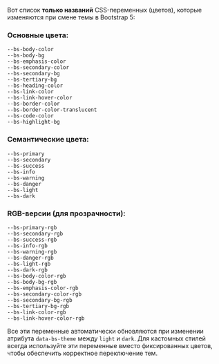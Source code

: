 Вот список **только названий** CSS-переменных (цветов), которые изменяются при смене темы в Bootstrap 5:

### Основные цвета:
```
--bs-body-color
--bs-body-bg
--bs-emphasis-color
--bs-secondary-color
--bs-secondary-bg
--bs-tertiary-bg
--bs-heading-color
--bs-link-color
--bs-link-hover-color
--bs-border-color
--bs-border-color-translucent
--bs-code-color
--bs-highlight-bg
```

### Семантические цвета:
```
--bs-primary
--bs-secondary
--bs-success
--bs-info
--bs-warning
--bs-danger
--bs-light
--bs-dark
```

### RGB-версии (для прозрачности):
```
--bs-primary-rgb
--bs-secondary-rgb
--bs-success-rgb
--bs-info-rgb
--bs-warning-rgb
--bs-danger-rgb
--bs-light-rgb
--bs-dark-rgb
--bs-body-color-rgb
--bs-body-bg-rgb
--bs-emphasis-color-rgb
--bs-secondary-color-rgb
--bs-secondary-bg-rgb
--bs-tertiary-bg-rgb
--bs-link-color-rgb
--bs-link-hover-color-rgb
```

Все эти переменные автоматически обновляются при изменении атрибута `data-bs-theme` между `light` и `dark`. Для кастомных стилей всегда используйте эти переменные вместо фиксированных цветов, чтобы обеспечить корректное переключение тем.